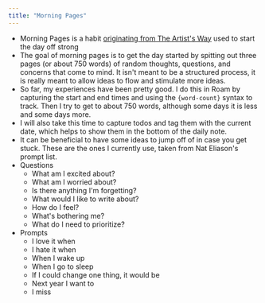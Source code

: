 ```yaml
---
title: "Morning Pages"
---
```


- Morning Pages is a habit [originating from The Artist's Way](https://juliacameronlive.com/basic-tools/morning-pages/) used to start the day off strong
- The goal of morning pages is to get the day started by spitting out three pages (or about 750 words) of random thoughts, questions, and concerns that come to mind. It isn't meant to be a structured process, it is really meant to allow ideas to flow and stimulate more ideas.
- So far, my experiences have been pretty good. I do this in Roam by capturing the start and end times and using the `{word-count}` syntax to track. Then I try to get to about 750 words, although some days it is less and some days more.
- I will also take this time to capture todos and tag them with the current date, which helps to show them in the bottom of the daily note. 
- It can be beneficial to have some ideas to jump off of in case you get stuck. These are the ones I currently use, taken from Nat Eliason's prompt list. 
- Questions
    - What am I excited about?
    - What am I worried about?
    - Is there anything I'm forgetting?
    - What would I like to write about?
    - How do I feel?
    - What's bothering me?
    - What do I need to prioritize?
- Prompts
    - I love it when
    - I hate it when
    - When I wake up
    - When I go to sleep
    - If I could change one thing, it would be
    - Next year I want to
    - I miss

